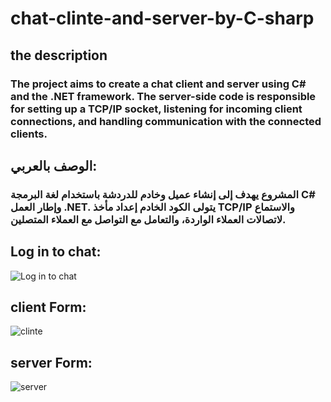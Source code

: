 # chat-clinte-and-server-by-C-sharp
## the description
### The project aims to create a chat client and server using C# and the .NET framework. The server-side code is responsible for setting up a TCP/IP socket, listening for incoming client connections, and handling communication with the connected clients.

## الوصف بالعربي: 
### المشروع يهدف إلى إنشاء عميل وخادم للدردشة باستخدام لغة البرمجة C# وإطار العمل .NET. يتولى الكود الخادم إعداد مأخذ TCP/IP والاستماع لاتصالات العملاء الواردة، والتعامل مع التواصل مع العملاء المتصلين.

## Log in to chat:
![Log in to chat](https://github.com/HavedAlhadi/chat-clinte-and-server-by-C-sharp/assets/130609547/fe5f6f76-da44-4ded-8954-ead87baffc33)

## client Form: 
![clinte](https://github.com/HavedAlhadi/chat-clinte-and-server-by-C-sharp/assets/130609547/df2643f3-98a2-45ab-ad10-b8201e279531)

## server Form: 
![server](https://github.com/HavedAlhadi/chat-clinte-and-server-by-C-sharp/assets/130609547/335b7bbf-0680-402c-999d-41612ae708fe)
